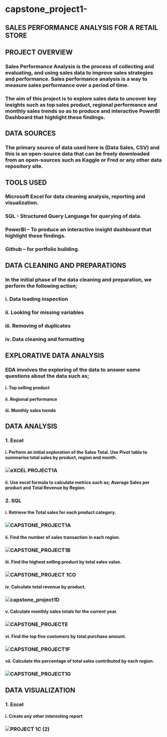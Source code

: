 # capstone_project1-
## SALES PERFORMANCE ANALYSIS FOR A RETAIL STORE 
## PROJECT OVERVIEW
### Sales Performance Analysis is the process of collecting and evaluating, and using sales data to improve sales strategies and performance. Sales performance analysis is a way to measure sales performance over a period of time.
### The aim of this project is to explore sales data to uncover key insights such as top sales product, regional performance and monthly sales trends so as to produce and interactive PowerBI Dashboard that highlight these findings.
## DATA SOURCES
### The primary source of data used here is (Data Sales, CSV) and this is an open-source data that can be freely downloaded from an open-sources such as Kaggle or Fred or any other data repository site.
## TOOLS USED
### Microsoft Excel for data cleaning analysis, reporting and visualization.
### SQL - Structured Query Language for querying of data.
### PowerBI – To produce an interactive insight dashboard that highlight these findings.
### Github – for portfolio building.
## DATA CLEANING AND PREPARATIONS
### In the initial phase of the data cleaning and preparation, we perform the following action;
### i.	Data loading inspection
### ii.	Looking for missing variables
### iii.	Removing of duplicates
### iv.	Data cleaning and formatting
## EXPLORATIVE DATA ANALYSIS
### EDA involves the exploring of the data to answer some questions about the data such as;
#### i.	Top selling product
#### ii.	Regional performance 
#### iii.	Monthly sales trends
## DATA ANALYSIS
### 1.	Excel
#### i.	Perform an initial exploration of the Sales Total. Use Pivot table to summarise total sales by product, region and month.
### ![eXCEL PROJECT1A](https://github.com/user-attachments/assets/3f15f514-c176-4bbd-b1f6-b4b09179e12e)
#### ii.	Use excel formula to calculate metrics such as; Average Sales per product and Total Revenue by Region.
### 2.	SQL
#### i.	Retrieve the Total sales for each product category.
### ![CAPSTONE_PROJECT1A](https://github.com/user-attachments/assets/1e1267c3-e78f-4485-ba45-af2c141c1fa6)
#### ii.	Find the number of sales transaction in each region.
### ![CAPSTONE_PROJECT1B](https://github.com/user-attachments/assets/ca4a99dc-428b-4659-bd5d-67db44af9260)
#### iii.	Find the highest selling product by total sales value.
### ![CAPSTONE_PROJECT 1CO](https://github.com/user-attachments/assets/fec8c477-b622-4af6-aa1a-919fcb51bc3f)
#### iv.	Calculate total revenue by product.
### ![capstone_project1D](https://github.com/user-attachments/assets/1129945a-68ff-4f2c-aa7a-9efffd241da5)
#### v.	Calculate monthly sales totals for the current year.
### ![CAPSTONE_PROJECTE](https://github.com/user-attachments/assets/cd3a51cb-a281-44bb-bfbe-3503e21a0f32)
#### vi.	Find the top five customers by total purchase amount.
### ![CAPSTONE_PROJECT1F](https://github.com/user-attachments/assets/e79f0556-bc5a-4720-8d1e-f81c59ba6500)
#### vii.	Calculate the percentage of total sales contributed by each region.
### ![CAPSTONE_PROJECT1G](https://github.com/user-attachments/assets/9b34d132-3c54-4284-a769-a02ca15822fc)
## DATA VISUALIZATION
### 1.	Excel
#### i.	Create any other interesting report
### ![PROJECT  1C (2)](https://github.com/user-attachments/assets/0f5b4750-7b83-4cab-a01a-3bea1567e2a9)

